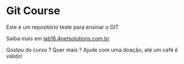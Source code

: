 # Git Course

Este é um repositório teste para ensinar o GIT

Saiba mais em [lab16.4netsolutions.com.br](http://lab16.4netsolutions.com.br)

Gostou do curso ? Quer mais ? Ajude com uma doação, até um café é válido!